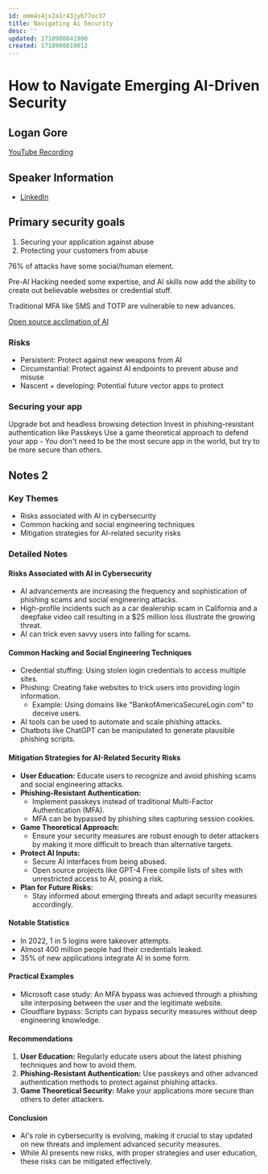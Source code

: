 ```yaml
---
id: omm4s4jx2a1r43jyb77oc37
title: Navigating Ai Security
desc: ''
updated: 1718900841900
created: 1718900810012
---
```

# How to Navigate Emerging AI-Driven Security
## Logan Gore
[YouTube Recording](https://www.youtube.com/watch?v=Eu-X9FHT6iE)

## Speaker Information
- [LinkedIn](https://www.linkedin.com/in/logan-gore/) 

## Primary security goals
1. Securing your application against abuse
2. Protecting your customers from abuse

76% of attacks have some social/human element.

Pre-AI Hacking needed some expertise, and AI skills now add the ability to create out believable websites or credential stuff.

Traditional MFA like SMS and TOTP are vulnerable to new advances.

[Open source acclimation of AI](xtekky/gpt4free)

### Risks
- Persistent: Protect against new weapons from AI
- Circumstantial: Protect against AI endpoints to prevent abuse and misuse
- Nascent + developing: Potential future vector apps to protect

### Securing your app
Upgrade bot and headless browsing detection
Invest in phishing-resistant authentication like Passkeys
Use a game theoretical approach to defend your app
    - You don't need to be the most secure app in the world, but try to be more secure than others.

## Notes 2

### Key Themes
- Risks associated with AI in cybersecurity
- Common hacking and social engineering techniques
- Mitigation strategies for AI-related security risks

### Detailed Notes

#### Risks Associated with AI in Cybersecurity
- AI advancements are increasing the frequency and sophistication of phishing scams and social engineering attacks.
- High-profile incidents such as a car dealership scam in California and a deepfake video call resulting in a $25 million loss illustrate the growing threat.
- AI can trick even savvy users into falling for scams.

#### Common Hacking and Social Engineering Techniques
- Credential stuffing: Using stolen login credentials to access multiple sites.
- Phishing: Creating fake websites to trick users into providing login information.
  - Example: Using domains like "BankofAmericaSecureLogin.com" to deceive users.
- AI tools can be used to automate and scale phishing attacks.
- Chatbots like ChatGPT can be manipulated to generate plausible phishing scripts.

#### Mitigation Strategies for AI-Related Security Risks
- **User Education:** Educate users to recognize and avoid phishing scams and social engineering attacks.
- **Phishing-Resistant Authentication:**
  - Implement passkeys instead of traditional Multi-Factor Authentication (MFA).
  - MFA can be bypassed by phishing sites capturing session cookies.
- **Game Theoretical Approach:**
  - Ensure your security measures are robust enough to deter attackers by making it more difficult to breach than alternative targets.
- **Protect AI Inputs:**
  - Secure AI interfaces from being abused.
  - Open source projects like GPT-4 Free compile lists of sites with unrestricted access to AI, posing a risk.
- **Plan for Future Risks:**
  - Stay informed about emerging threats and adapt security measures accordingly.

#### Notable Statistics
- In 2022, 1 in 5 logins were takeover attempts.
- Almost 400 million people had their credentials leaked.
- 35% of new applications integrate AI in some form.

#### Practical Examples
- Microsoft case study: An MFA bypass was achieved through a phishing site interposing between the user and the legitimate website.
- Cloudflare bypass: Scripts can bypass security measures without deep engineering knowledge.

#### Recommendations
1. **User Education:** Regularly educate users about the latest phishing techniques and how to avoid them.
2. **Phishing-Resistant Authentication:** Use passkeys and other advanced authentication methods to protect against phishing attacks.
3. **Game Theoretical Security:** Make your applications more secure than others to deter attackers.

#### Conclusion
- AI's role in cybersecurity is evolving, making it crucial to stay updated on new threats and implement advanced security measures.
- While AI presents new risks, with proper strategies and user education, these risks can be mitigated effectively.
